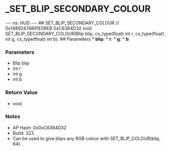 # _SET_BLIP_SECONDARY_COLOUR

--- ns: HUD --- ## SET_BLIP_SECONDARY_COLOUR  // 0x14892474891E09EB 0xC6384D32 void SET_BLIP_SECONDARY_COLOUR(Blip blip, cs_type(float) int r, cs_type(float) int g, cs_type(float) int b);   ## Parameters * **blip**: * **r**: * **g**: * **b**:

### Parameters
* Blip blip
* int r
* int g
* int b

### Return Value
* void

### Notes
* AP Hash: 0x0xC6384D32
* Build: 323
* Can be used to give blips any RGB colour with SET_BLIP_COLOUR(blip, 84).

